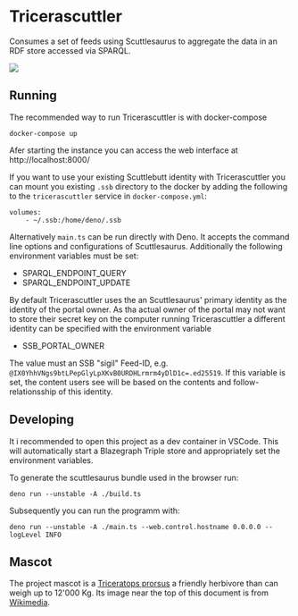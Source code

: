 # Tricerascuttler

Consumes a set of feeds using Scuttlesaurus to aggregate the data in an RDF
store accessed via SPARQL.

![](https://upload.wikimedia.org/wikipedia/commons/thumb/e/ec/LA-Triceratops_mount-2.jpg/1280px-LA-Triceratops_mount-2.jpg)

## Running

The recommended way to run Tricerascuttler is with docker-compose

    docker-compose up

Afer starting the instance you can access the web interface at
http://localhost:8000/

If you want to use your existing Scuttlebutt identity with Tricerascuttler you
can mount you existing `.ssb` directory to the docker by adding the following to
the `tricerascuttler` service in `docker-compose.yml`:

```
volumes:
    - ~/.ssb:/home/deno/.ssb
```

Alternatively `main.ts` can be run directly with Deno. It accepts the command
line options and configurations of Scuttlesaurus. Additionally the following
environment variables must be set:

- SPARQL_ENDPOINT_QUERY
- SPARQL_ENDPOINT_UPDATE

By default Tricerascuttler uses the an Scuttlesaurus' primary identity as the
identity of the portal owner. As tha actual owner of the portal may not want to
store their secret key on the computer running Tricerascuttler a different
identity can be specified with the environment variable

- SSB_PORTAL_OWNER

The value must an SSB "sigil" Feed-ID, e.g.
`@IX0YhhVNgs9btLPepGlyLpXKvB0URDHLrmrm4yDlD1c=.ed25519`. If this variable is
set, the content users see will be based on the contents and
follow-relationsship of this identity.

## Developing

It i recommended to open this project as a dev container in VSCode. This will
automatically start a Blazegraph Triple store and appropriately set the
environment variables.

To generate the scuttlesaurus bundle used in the browser run:

    deno run --unstable -A ./build.ts

Subsequently you can run the programm with:

    deno run --unstable -A ./main.ts --web.control.hostname 0.0.0.0 --logLevel INFO

## Mascot

The project mascot is a
[Triceratops prorsus](https://synospecies.plazi.org/#Triceratops+prorsus) a
friendly herbivore than can weigh up to 12'000 Kg. Its image near the top of
this document is from
[Wikimedia](https://commons.wikimedia.org/wiki/File:LA-Triceratops_mount-1.jpg).
